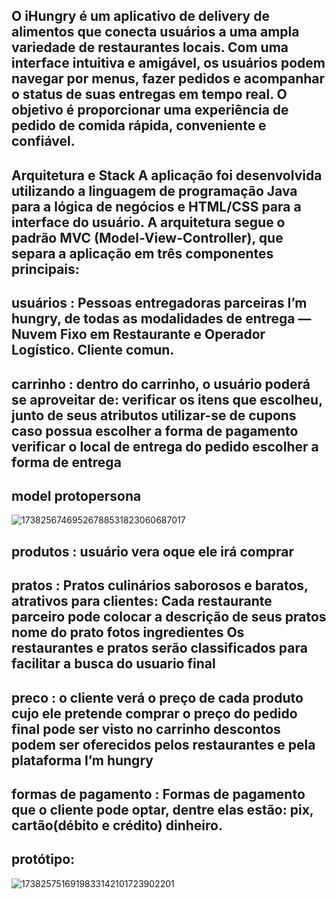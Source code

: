 

## O iHungry é um aplicativo de delivery de alimentos que conecta usuários a uma ampla variedade de restaurantes locais. Com uma interface intuitiva e amigável, os usuários podem navegar por menus, fazer pedidos e acompanhar o status de suas entregas em tempo real. O objetivo é proporcionar uma experiência de pedido de comida rápida, conveniente e confiável.

## Arquitetura e Stack A aplicação foi desenvolvida utilizando a linguagem de programação Java para a lógica de negócios e HTML/CSS para a interface do usuário. A arquitetura segue o padrão MVC (Model-View-Controller), que separa a aplicação em três componentes principais:

## usuários : Pessoas entregadoras parceiras I’m hungry, de todas as modalidades de entrega — Nuvem Fixo em Restaurante e Operador Logístico. Cliente comun.

## carrinho : dentro do carrinho, o usuário poderá se aproveitar de: verificar os itens que escolheu, junto de seus atributos utilizar-se de cupons caso possua escolher a forma de pagamento verificar o local de entrega do pedido escolher a forma de entrega

## model protopersona 
![17382567469526788531823060687017](https://github.com/user-attachments/assets/3d68b23a-da57-40ff-abcf-94fa77a95e26)

## produtos : usuário vera oque ele irá comprar 

## pratos : Pratos culinários saborosos e baratos, atrativos para clientes: Cada restaurante parceiro pode colocar a descrição de seus pratos nome do prato fotos ingredientes Os restaurantes e pratos serão classificados para facilitar a busca do usuario final

## preco : o cliente verá o preço de cada produto cujo ele pretende comprar o preço do pedido final pode ser visto no carrinho descontos podem ser oferecidos pelos restaurantes e pela plataforma I’m hungry

## formas de pagamento : Formas de pagamento que o cliente pode optar, dentre elas estão: pix, cartão(débito e crédito) dinheiro.

## protótipo: 
![1738257516919833142101723902201](https://github.com/user-attachments/assets/127a7e67-92de-4ea0-b233-9f6fe9f1f1d7)

